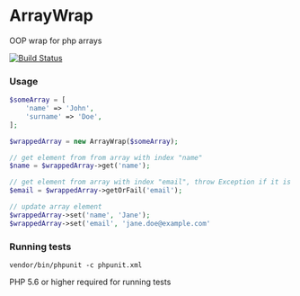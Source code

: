 # ArrayWrap
OOP wrap for php arrays

[![Build Status](https://travis-ci.org/Ivan988/array-wrap.svg?branch=master)](https://travis-ci.org/Ivan988/array-wrap)


### Usage
```php
$someArray = [  
    'name' => 'John',   
    'surname' => 'Doe',  
];

$wrappedArray = new ArrayWrap($someArray);

// get element from from array with index "name"
$name = $wrappedArray->get('name'); 

// get element from array with index "email", throw Exception if it is not set
$email = $wrappedArray->getOrFail('email'); 

// update array element
$wrappedArray->set('name', 'Jane');
$wrappedArray->set('email', 'jane.doe@example.com'
````

### Running tests
````
vendor/bin/phpunit -c phpunit.xml
````

PHP 5.6 or higher required for running tests